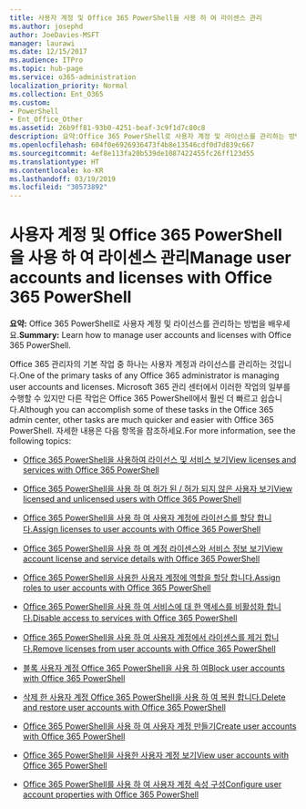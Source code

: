 ```yaml
---
title: 사용자 계정 및 Office 365 PowerShell을 사용 하 여 라이센스 관리
ms.author: josephd
author: JoeDavies-MSFT
manager: laurawi
ms.date: 12/15/2017
ms.audience: ITPro
ms.topic: hub-page
ms.service: o365-administration
localization_priority: Normal
ms.collection: Ent_O365
ms.custom:
- PowerShell
- Ent_Office_Other
ms.assetid: 26b9ff81-93b0-4251-beaf-3c9f1d7c80c8
description: 요약:Office 365 PowerShell로 사용자 계정 및 라이선스를 관리하는 방법을 배우세요.
ms.openlocfilehash: 604f0e6926936473f4b8e13546cdf0d7d839c667
ms.sourcegitcommit: 4ef8e113fa20b539de1087422455fc26ff123d55
ms.translationtype: HT
ms.contentlocale: ko-KR
ms.lasthandoff: 03/19/2019
ms.locfileid: "30573892"
---
```

# <a name="manage-user-accounts-and-licenses-with-office-365-powershell"></a><span data-ttu-id="093de-103">사용자 계정 및 Office 365 PowerShell을 사용 하 여 라이센스 관리</span><span class="sxs-lookup"><span data-stu-id="093de-103">Manage user accounts and licenses with Office 365 PowerShell</span></span>

 <span data-ttu-id="093de-104">**요약:** Office 365 PowerShell로 사용자 계정 및 라이선스를 관리하는 방법을 배우세요.</span><span class="sxs-lookup"><span data-stu-id="093de-104">**Summary:** Learn how to manage user accounts and licenses with Office 365 PowerShell.</span></span>
  
<span data-ttu-id="093de-105">Office 365 관리자의 기본 작업 중 하나는 사용자 계정과 라이선스를 관리하는 것입니다.</span><span class="sxs-lookup"><span data-stu-id="093de-105">One of the primary tasks of any Office 365 administrator is managing user accounts and licenses.</span></span> <span data-ttu-id="093de-106">Microsoft 365 관리 센터에서 이러한 작업의 일부를 수행할 수 있지만 다른 작업은 Office 365 PowerShell에서 훨씬 더 빠르고 쉽습니다.</span><span class="sxs-lookup"><span data-stu-id="093de-106">Although you can accomplish some of these tasks in the Office 365 admin center, other tasks are much quicker and easier with Office 365 PowerShell.</span></span> <span data-ttu-id="093de-107">자세한 내용은 다음 항목을 참조하세요.</span><span class="sxs-lookup"><span data-stu-id="093de-107">For more information, see the following topics:</span></span>
  
- [<span data-ttu-id="093de-108">Office 365 PowerShell을 사용하여 라이선스 및 서비스 보기</span><span class="sxs-lookup"><span data-stu-id="093de-108">View licenses and services with Office 365 PowerShell</span></span>](view-licenses-and-services-with-office-365-powershell.md)
    
- [<span data-ttu-id="093de-109">Office 365 PowerShell을 사용 하 여 허가 된 / 허가 되지 않은 사용자 보기</span><span class="sxs-lookup"><span data-stu-id="093de-109">View licensed and unlicensed users with Office 365 PowerShell</span></span>](view-licensed-and-unlicensed-users-with-office-365-powershell.md)
    
- [<span data-ttu-id="093de-110">Office 365 PowerShell을 사용 하 여 사용자 계정에 라이선스를 할당 합니다.</span><span class="sxs-lookup"><span data-stu-id="093de-110">Assign licenses to user accounts with Office 365 PowerShell</span></span>](assign-licenses-to-user-accounts-with-office-365-powershell.md)
    
- [<span data-ttu-id="093de-111">Office 365 PowerShell을 사용 하 여 계정 라이센스와 서비스 정보 보기</span><span class="sxs-lookup"><span data-stu-id="093de-111">View account license and service details with Office 365 PowerShell</span></span>](view-account-license-and-service-details-with-office-365-powershell.md)
    
- [<span data-ttu-id="093de-112">Office 365 PowerShell을 사용한 사용자 계정에 역할을 할당 합니다.</span><span class="sxs-lookup"><span data-stu-id="093de-112">Assign roles to user accounts with Office 365 PowerShell</span></span>](assign-roles-to-user-accounts-with-office-365-powershell.md)
    
- [<span data-ttu-id="093de-113">Office 365 PowerShell을 사용 하 여 서비스에 대 한 액세스를 비활성화 합니다.</span><span class="sxs-lookup"><span data-stu-id="093de-113">Disable access to services with Office 365 PowerShell</span></span>](disable-access-to-services-with-office-365-powershell.md)
    
- [<span data-ttu-id="093de-114">Office 365 PowerShell을 사용 하 여 사용자 계정에서 라이센스를 제거 합니다.</span><span class="sxs-lookup"><span data-stu-id="093de-114">Remove licenses from user accounts with Office 365 PowerShell</span></span>](remove-licenses-from-user-accounts-with-office-365-powershell.md)
    
- [<span data-ttu-id="093de-115">블록 사용자 계정 Office 365 PowerShell을 사용 하 여</span><span class="sxs-lookup"><span data-stu-id="093de-115">Block user accounts with Office 365 PowerShell</span></span>](block-user-accounts-with-office-365-powershell.md)
    
- [<span data-ttu-id="093de-116">삭제 한 사용자 계정 Office 365 PowerShell을 사용 하 여 복원 합니다.</span><span class="sxs-lookup"><span data-stu-id="093de-116">Delete and restore user accounts with Office 365 PowerShell</span></span>](delete-and-restore-user-accounts-with-office-365-powershell.md)
    
- [<span data-ttu-id="093de-117">Office 365 PowerShell을 사용 하 여 사용자 계정 만들기</span><span class="sxs-lookup"><span data-stu-id="093de-117">Create user accounts with Office 365 PowerShell</span></span>](create-user-accounts-with-office-365-powershell.md)
    
- [<span data-ttu-id="093de-118">Office 365 PowerShell을 사용한 사용자 계정 보기</span><span class="sxs-lookup"><span data-stu-id="093de-118">View user accounts with Office 365 PowerShell</span></span>](view-user-accounts-with-office-365-powershell.md)
    
- [<span data-ttu-id="093de-119">Office 365 PowerShell를 사용 하 여 사용자 계정 속성 구성</span><span class="sxs-lookup"><span data-stu-id="093de-119">Configure user account properties with Office 365 PowerShell</span></span>](configure-user-account-properties-with-office-365-powershell.md)
    


